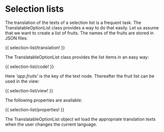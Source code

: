 <!-- ======================================================================
--- Search engine
title:          Selection lists
keywords:       selection, list
description:    Selection lists in ng-translation.
--- Menu system
order:          50
text:           Selection lists
hidden:         false
umbel:          false
--- Page properties
id:             
document:       
layout:         layout-2-left
$-left:         #side-menu
searchable:     true
--- Side menu
side-menu-root:     /documentation
side-menu-header:   Documentation
side-menu-top:      
side-menu-depth:    2
======================================================================= -->

# Selection lists

The translation of the texts of a selection list is a frequent task. The
TranslatableOptionList class provides a way to do that easily. Let us assume
that we want to create a list of fruits. The names of the fruits are stored
in JSON files:

{{ selection-list/translation! }}

The TranslatableOptionList class provides the list items in an easy way:

{{ selection-list/code! }}

Here _'app.fruits'_ is the key of the text node. Thereafter the fruit
list can be used in the view:

{{ selection-list/view! }}

The following properties are available:

{{ selection-list/properties! }}

The TranslatableOptionList object wil load the appropriate translation texts
when the user changes the current language.
